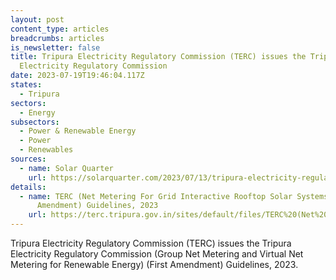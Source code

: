 ```yaml
---
layout: post
content_type: articles
breadcrumbs: articles
is_newsletter: false
title: Tripura Electricity Regulatory Commission (TERC) issues the Tripura
  Electricity Regulatory Commission
date: 2023-07-19T19:46:04.117Z
states:
  - Tripura
sectors:
  - Energy
subsectors:
  - Power & Renewable Energy
  - Power
  - Renewables
sources:
  - name: Solar Quarter
    url: https://solarquarter.com/2023/07/13/tripura-electricity-regulatory-commission-amends-guidelines-for-renewable-energy-net-metering/
details:
  - name: TERC (Net Metering For Grid Interactive Rooftop Solar Systems-2016) (1st
      Amendment) Guidelines, 2023
    url: https://terc.tripura.gov.in/sites/default/files/TERC%20(Net%20Metering%20For%20Grid%20Interactive%20Rooftop%20Solar%20Systems-2016)%20(1st%20Amendment)%20Guidelines,%202023.pdf
---
```

Tripura Electricity Regulatory Commission (TERC) issues the Tripura Electricity Regulatory Commission (Group Net Metering and Virtual Net Metering for Renewable Energy) (First Amendment) Guidelines, 2023.
